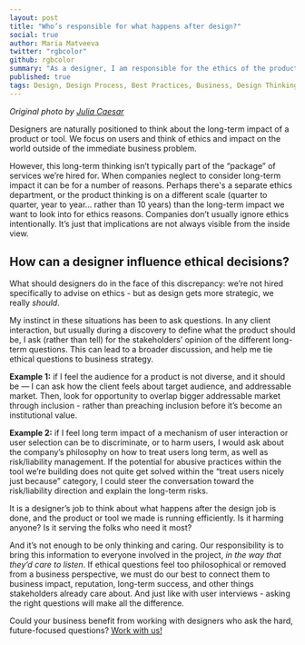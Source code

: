 ```yaml
---
layout: post
title: "Who’s responsible for what happens after design?"
social: true
author: Maria Matveeva
twitter: "rgbcolor"
github: rgbcolor
summary: "As a designer, I am responsible for the ethics of the products I  help build. But ethics aren’t always convenient to discuss."
published: true
tags: Design, Design Process, Best Practices, Business, Design Thinking
---
```



_Original photo by [Julia Caesar](https://unsplash.com/photos/asct7UP3YDE)_
 
Designers are naturally positioned to think about the long-term impact of a product or tool. We focus on users and think of ethics and impact on the world outside of the immediate business problem.
 
However, this long-term thinking isn’t typically part of the “package” of services we’re hired for. When companies neglect to consider long-term impact it can be for a number of reasons. Perhaps there's a separate ethics department, or the product thinking is on a different scale (quarter to quarter, year to year… rather than 10 years) than the long-term impact we want to look into for ethics reasons. Companies don’t usually ignore ethics intentionally. It’s just that implications are not always visible from the inside view.
 
## How can a designer influence ethical decisions?
 
What should designers do in the face of this discrepancy: we’re not hired specifically to advise on ethics - but as design gets more strategic, we really _should_. 
 
My instinct in these situations has been to ask questions. In any client interaction, but usually during a discovery to define what the product should be, I ask (rather than tell) for the stakeholders’ opinion of the different long-term questions. This can lead to a broader discussion, and help me tie ethical questions to business strategy. 
 
**Example 1:** if I feel the audience for a product is not diverse, and it should be — I can ask how the client feels about target audience, and addressable market. Then, look for opportunity to overlap bigger addressable market through inclusion - rather than preaching inclusion before it’s become an institutional value. 
 
**Example 2:** if I feel long term impact of a mechanism of user interaction or user selection can be to discriminate, or to harm users, I would ask about the company’s philosophy on how to treat users long term, as well as risk/liability management. If the potential for abusive practices within the tool we’re building does not quite get solved within the “treat users nicely just because” category, I could steer the conversation toward the risk/liability direction and explain the long-term risks. 
 
It is a designer’s job to think about what happens after the design job is done, and the product or tool we made is running efficiently. Is it harming anyone? Is it serving the folks who need it most? 
 
And it’s not enough to be only thinking and caring. Our responsibility is to bring this information to everyone involved in the project, _in the way that they’d care to listen_. If ethical questions feel too philosophical or removed from a business perspective, we must do our best to connect them to business impact, reputation, long-term success, and other things stakeholders already care about. And just like with user interviews - asking the right questions will make all the difference.
 
Could your business benefit from working with designers who ask the hard, future-focused questions? [Work with us!](https://dockyard.com/contact/hire-us)
